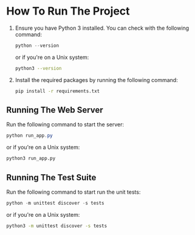 # How To Run The Project

1. Ensure you have Python 3 installed. You can check with the following command:

    ```powershell
    python --version
    ```

    or if you're on a Unix system:

    ```bash
    python3 --version
    ```

2. Install the required packages by running the following command:

    ```bash
    pip install -r requirements.txt
    ```

## Running The Web Server

Run the following command to start the server:

```powershell
python run_app.py
```

or if you're on a Unix system:

```bash
python3 run_app.py
```

## Running The Test Suite

Run the following command to start run the unit tests:

```powershell
python -m unittest discover -s tests
```

or if you're on a Unix system:

```bash
python3 -m unittest discover -s tests
```
